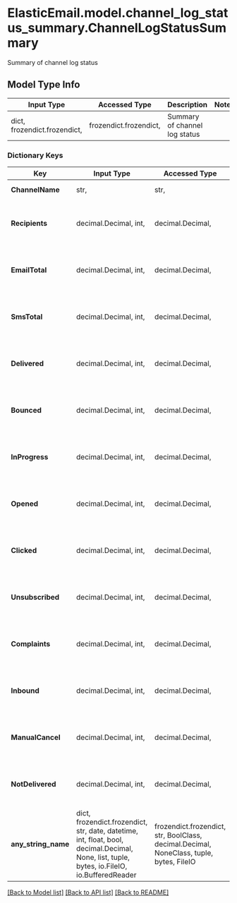 # ElasticEmail.model.channel_log_status_summary.ChannelLogStatusSummary

Summary of channel log status

## Model Type Info
Input Type | Accessed Type | Description | Notes
------------ | ------------- | ------------- | -------------
dict, frozendict.frozendict,  | frozendict.frozendict,  | Summary of channel log status | 

### Dictionary Keys
Key | Input Type | Accessed Type | Description | Notes
------------ | ------------- | ------------- | ------------- | -------------
**ChannelName** | str,  | str,  | Channel name | [optional] 
**Recipients** | decimal.Decimal, int,  | decimal.Decimal,  | Number of recipients | [optional] value must be a 64 bit integer
**EmailTotal** | decimal.Decimal, int,  | decimal.Decimal,  | Number of emails | [optional] value must be a 64 bit integer
**SmsTotal** | decimal.Decimal, int,  | decimal.Decimal,  | Number of SMS | [optional] value must be a 64 bit integer
**Delivered** | decimal.Decimal, int,  | decimal.Decimal,  | Number of delivered messages | [optional] value must be a 64 bit integer
**Bounced** | decimal.Decimal, int,  | decimal.Decimal,  | Number of bounced messages | [optional] value must be a 64 bit integer
**InProgress** | decimal.Decimal, int,  | decimal.Decimal,  | Number of messages in progress | [optional] value must be a 64 bit integer
**Opened** | decimal.Decimal, int,  | decimal.Decimal,  | Number of opened messages | [optional] value must be a 64 bit integer
**Clicked** | decimal.Decimal, int,  | decimal.Decimal,  | Number of clicked messages | [optional] value must be a 64 bit integer
**Unsubscribed** | decimal.Decimal, int,  | decimal.Decimal,  | Number of unsubscribed messages | [optional] value must be a 64 bit integer
**Complaints** | decimal.Decimal, int,  | decimal.Decimal,  | Number of complaint messages | [optional] value must be a 64 bit integer
**Inbound** | decimal.Decimal, int,  | decimal.Decimal,  | Number of inbound messages | [optional] value must be a 64 bit integer
**ManualCancel** | decimal.Decimal, int,  | decimal.Decimal,  | Number of manually cancelled messages | [optional] value must be a 64 bit integer
**NotDelivered** | decimal.Decimal, int,  | decimal.Decimal,  | Number of messages flagged with &#x27;Not Delivered&#x27; | [optional] value must be a 64 bit integer
**any_string_name** | dict, frozendict.frozendict, str, date, datetime, int, float, bool, decimal.Decimal, None, list, tuple, bytes, io.FileIO, io.BufferedReader | frozendict.frozendict, str, BoolClass, decimal.Decimal, NoneClass, tuple, bytes, FileIO | any string name can be used but the value must be the correct type | [optional]

[[Back to Model list]](../../README.md#documentation-for-models) [[Back to API list]](../../README.md#documentation-for-api-endpoints) [[Back to README]](../../README.md)

